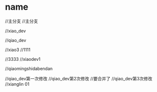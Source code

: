 # name
//主分支
//主分支

//xiao_dev

//qiao_dev

//xiao3
//1111


//3333
//xiaodev1

//qiaomingshidabendan


//qiao_dev第一次修改
//qiao_dev第2次修改
//要合并了
//qiao_dev第3次修改
//xianglin 01
